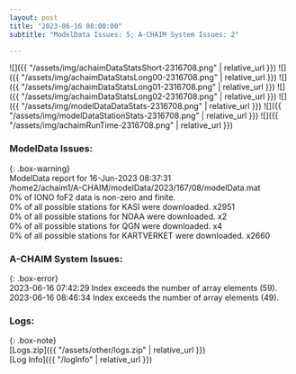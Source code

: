 ```yaml
---
layout: post
title: "2023-06-16 08:00:00"
subtitle: "ModelData Issues: 5; A-CHAIM System Issues: 2"

---
```


![]({{ "/assets/img/achaimDataStatsShort-2316708.png" | relative_url }})
![]({{ "/assets/img/achaimDataStatsLong00-2316708.png" | relative_url }})
![]({{ "/assets/img/achaimDataStatsLong01-2316708.png" | relative_url }})
![]({{ "/assets/img/achaimDataStatsLong02-2316708.png" | relative_url }})
![]({{ "/assets/img/modelDataDataStats-2316708.png" | relative_url }})
![]({{ "/assets/img/modelDataStationStats-2316708.png" | relative_url }})
![]({{ "/assets/img/achaimRunTime-2316708.png" | relative_url }})


### ModelData Issues:  
  
{: .box-warning}  
 ModelData report for 16-Jun-2023 08:37:31   
 /home2/achaim1/A-CHAIM/modelData/2023/167/08/modelData.mat   
 0% of IONO foF2 data is non-zero and finite.   
 0% of all possible stations for KASI were downloaded. x2951   
 0% of all possible stations for NOAA were downloaded. x2   
 0% of all possible stations for QGN were downloaded. x4   
 0% of all possible stations for KARTVERKET were downloaded. x2660   
  
### A-CHAIM System Issues:  
  
{: .box-error}  
2023-06-16 07:42:29 Index exceeds the number of array elements (59).  
2023-06-16 08:46:34 Index exceeds the number of array elements (49).  

### Logs:  
  
{: .box-note}  
[Logs.zip]({{ "/assets/other/logs.zip" | relative_url }})  
[Log Info]({{ "/logInfo" | relative_url }})  
